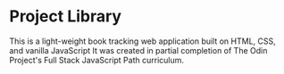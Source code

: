 # Project Library
This is a light-weight book tracking web application built on HTML, CSS, and vanilla JavaScript
 It was created in partial completion of The Odin Project's Full Stack JavaScript Path curriculum.